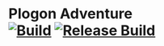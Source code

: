 # Plogon Adventure <br> [![Build](https://github.com/Kurochi51/PlogonAdventure/actions/workflows/build.yml/badge.svg)](https://github.com/Kurochi51/PlogonAdventure/actions/workflows/build.yml) [![Release Build](https://github.com/Kurochi51/PlogonAdventure/actions/workflows/ReleaseCheck.yml/badge.svg)](https://github.com/Kurochi51/PlogonAdventure/actions/workflows/ReleaseCheck.yml)